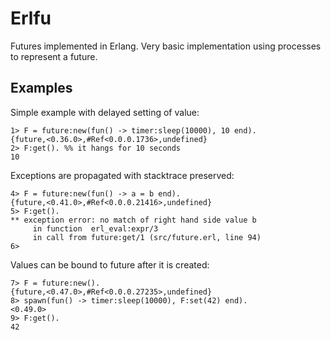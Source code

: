 # Erlfu #

Futures implemented in Erlang. Very basic implementation using
processes to represent a future.

## Examples ##

Simple example with delayed setting of value:
```
1> F = future:new(fun() -> timer:sleep(10000), 10 end).
{future,<0.36.0>,#Ref<0.0.0.1736>,undefined}
2> F:get(). %% it hangs for 10 seconds
10
```

Exceptions are propagated with stacktrace preserved:
```
4> F = future:new(fun() -> a = b end).
{future,<0.41.0>,#Ref<0.0.0.21416>,undefined}
5> F:get().                                               
** exception error: no match of right hand side value b
     in function  erl_eval:expr/3 
     in call from future:get/1 (src/future.erl, line 94)
6> 
```

Values can be bound to future after it is created:
```
7> F = future:new().                                      
{future,<0.47.0>,#Ref<0.0.0.27235>,undefined}
8> spawn(fun() -> timer:sleep(10000), F:set(42) end).
<0.49.0>
9> F:get().
42
```
